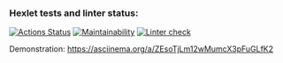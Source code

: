 ### Hexlet tests and linter status:
[![Actions Status](https://github.com/Nazarinh0/python-project-lvl1/workflows/hexlet-check/badge.svg)](https://github.com/Nazarinh0/python-project-lvl1/actions)
[![Maintainability](https://api.codeclimate.com/v1/badges/494dea246e3bb44df98e/maintainability)](https://codeclimate.com/github/Nazarinh0/python-project-lvl1/maintainability)
[![Linter check](https://github.com/Nazarinh0/python-project-lvl1/workflows/linter-check/badge.svg)](https://github.com/Nazarinh0/python-project-lvl1/actions/workflows/linter-check.yml)

Demonstration: https://asciinema.org/a/ZEsoTjLm12wMumcX3pFuGLfK2
